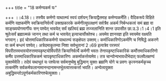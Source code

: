 +++
title = "18 कर्मण्यकर्म यः"

+++
।।4.18।। तस्यैव कर्मणो याथात्म्यं स्वयं दर्शयन् क्रियाद्वैतमाह
कर्मण्यकर्मेति। वैदिकरूपे विहिते कर्मणि यज्ञकर्मणि
स्वक्रियानिर्वर्त्त्ये उक्तप्रकारके कर्मणीत्युपलक्षणं सर्वत्रैव अकर्म
निर्बन्धकत्वं समं ब्रह्म वा साङ्ख्ययोगमार्गीयः सन् पश्येत् भावयेत् सर्वं
खल्विदं ब्रह्म तज्जलानिति शान्त उपासीत छा.उ.3।1।4।1 इति श्रुतेःसर्वं
ब्रह्मात्मकं जानन् तथा कर्म च भावयेत् इत्याचार्योक्तेश्च। अयमेव
ज्ञानयज्ञ इति स्वयमेव वक्ष्यति भगवान्। इदं चोत्तमाधिकारिककर्मणो
याथात्म्यं सङ्क्षेपत उक्तम्। कर्माधिकारिणोऽकर्मणि च निषिद्धे अकरणे वा
कर्म बन्धनं पश्येत्। अत्रेदमाकूतम्या निशा सर्वभूतानां 2।69 इत्यत्रेव
परस्परं विपरीतस्वभावयोरुत्तमापकृष्टयोर्विपरीते क्रियानिर्वर्त्ये कर्मणी
भवतः तेनापकृष्टाधिकारिकं कर्मोत्तमाधिकारिणो कर्मैव उत्तमाधिकारिककर्म
चापकृष्टाधिकारिणः अकर्माकर्त्तव्यमेव। तत्र चान्योन्यभावधीभेदात्
फलवैलक्षण्यं युक्तमेवेति। तदेवं यथाभूतं यः पश्येत्स सर्वमनुष्येषु
बुद्धिमान् युक्तः ब्रह्मणि योगे च प्रवणः कृत्स्नकर्मकृच्च तत्कर्मणि
सर्वकर्मफलानामानन्दानामन्तर्भूतत्वात्तत्कर्त्ता भवति। अन्येत्वयुक्ता
अबुद्धिमन्तोऽपूर्णकर्मकारिणश्चेत्युक्ताः।
